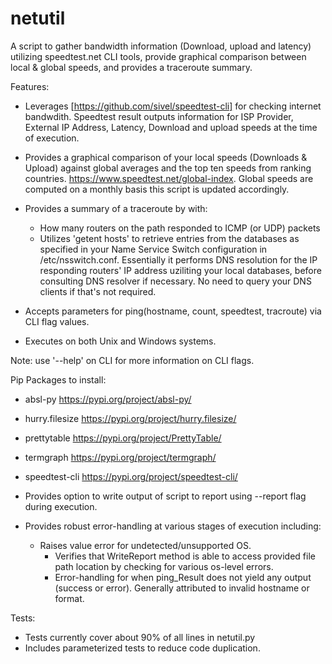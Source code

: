 # netutil

A script to gather bandwidth information (Download, upload and latency) utilizing speedtest.net CLI tools, provide graphical comparison between local & global speeds, and provides a traceroute summary.

Features:

- Leverages [<https://github.com/sivel/speedtest-cli]> for checking internet bandwdith. Speedtest result outputs information for ISP Provider, External IP Address, Latency, Download and upload speeds at the time of execution.
- Provides a graphical comparison of your local speeds (Downloads & Upload) against global averages and the top ten speeds from ranking countries. <https://www.speedtest.net/global-index>. Global speeds are computed on a monthly basis this script is updated accordingly.
- Provides a summary of a traceroute by with:
  - How many routers on the path responded to ICMP (or UDP) packets
  - Utilizes 'getent hosts' to retrieve entries from the databases as specified in your Name Service Switch configuration in /etc/nsswitch.conf. Essentially it performs DNS resolution for the IP responding routers' IP address uziliting your local databases, before consulting DNS resolver if necessary. No need to query your DNS clients if that's not required.

- Accepts parameters for ping(hostname, count, speedtest, tracroute) via CLI flag values.
- Executes on both Unix and Windows systems.

Note: use '--help' on CLI for more information on CLI flags.

Pip Packages to install:

- absl-py <https://pypi.org/project/absl-py/>
- hurry.filesize <https://pypi.org/project/hurry.filesize/>
- prettytable <https://pypi.org/project/PrettyTable/>
- termgraph <https://pypi.org/project/termgraph/>
- speedtest-cli <https://pypi.org/project/speedtest-cli/>

- Provides option to write output of script to report using --report flag during execution.
- Provides robust error-handling at various stages of execution including:
  - Raises value error for undetected/unsupported OS.
    - Verifies that WriteReport method is able to access provided file path location by checking for various os-level errors.
    - Error-handling for when ping_Result does not yield any output (success or error). Generally attributed to invalid hostname or format.

Tests:

- Tests currently cover about 90% of all lines in netutil.py
- Includes parameterized tests to reduce code duplication.
